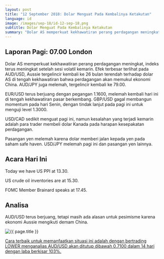```yaml
---
layout: post
title: "12 September 2018: Dolar Menguat Pada Kembalinya Ketakutan"
language: id
image: /images/sep-18/id-12-sep-18.png
subtitle: Dolar Menguat Pada Kembalinya Ketakutan
summary: "Dolar AS memperkuat kekhawatiran perang perdagangan meningkat, indeks terus meningkat setelah sesi volatil kemarin"
---
```

## Laporan Pagi: 07.00 London

Dolar AS memperkuat kekhawatiran perang perdagangan meningkat, indeks terus meningkat setelah sesi volatil kemarin. Efek terbesar terlihat pada AUD/USD, Aussie tergelincir kembali ke 26 bulan terendah terhadap dolar AS di tengah kekhawatiran bahwa perdagangan akan memukul ekonomi China. AUD/JPY juga melemah, tergelincir kembali ke 79.00.

EUR/USD terus berjuang dengan pegangan 1.1600, melemah kembali hari ini di tengah kekhawatiran pasar berkembang. GBP/USD gagal membangun momentum pada hari Senin, dengan tindak lanjut pada pagi ini untuk menguji level 1.3000.

USD/CAD sedikit menguat pagi ini, namun kesalahan yang terjadi kemarin adalah para trader membeli dolar Kanada pada harapan kesepakatan perdagangan.

Pasangan yen melemah karena dolar memberi jalan kepada yen pada saham safe haven. USD/JPY melemah pagi ini dan pasangan yen lainnya.

## Acara Hari Ini

Today we have US PPI at 13.30.

US crude oil inventories are at 15.30.

FOMC Member Brainard speaks at 17.45.

## Analisa

AUD/USD terus berjuang, tetapi masih ada alasan untuk pesimisme karena ekonomi Aussie mengikuti demam China.

<img src="{{ site.url }}/images/sep-18/id-12-sep-18.png" alt="{{ page.title }}" title="{{ page.title }}">

<a href="%LINK%%currency=USD&market=forex&underlying=frxAUDUSD&formname=higherlower&duration_amount=14&duration_units=d&amount=10&amount_type=stake&expiry_type=duration&barrier=0.7100" target="_blank" rel="noopener noreferrer nofollow">Cara terbaik untuk memanfaatkan situasi ini adalah dengan bertrading LOWER menganalias AUD/USD akan ditutup dibawah 0.7100 dalam 14 hari dengan laba berkisar 103%.</a>
